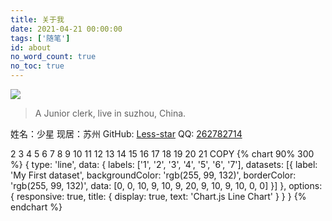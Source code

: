 ```yaml
---
title: 关于我
date: 2021-04-21 00:00:00
tags: ['随笔']
id: about
no_word_count: true
no_toc: true
---
```


![](https://cdn.jsdelivr.net/gh/Less-star/image-host/img/favicon.png)

> A Junior clerk, live in suzhou, China.

姓名：少星
现居：苏州
GitHub: [Less-star](https://github.com/Less-star)
QQ: [262782714](http://wpa.qq.com/msgrd?v=3&uin=262782714&site=qq&menu=yes)


2
3
4
5
6
7
8
9
10
11
12
13
14
15
16
17
18
19
20
21
COPY
{% chart 90% 300 %}
    {
    type: 'line',
    data: {
    labels: ['1', '2', '3', '4', '5', '6', '7'],
    datasets: [{
        label: 'My First dataset',
        backgroundColor: 'rgb(255, 99, 132)',
        borderColor: 'rgb(255, 99, 132)',
        data: [0, 0, 10, 9, 10, 9, 20, 9, 10, 9, 10, 0, 0]
        }]
    },
    options: {
        responsive: true,
        title: {
        display: true,
        text: 'Chart.js Line Chart'
        }
    }
}
{% endchart %}
